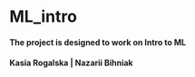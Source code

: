 # ML_intro

#### The project is designed to work on Intro to ML
#### Kasia Rogalska | Nazarii Bihniak
